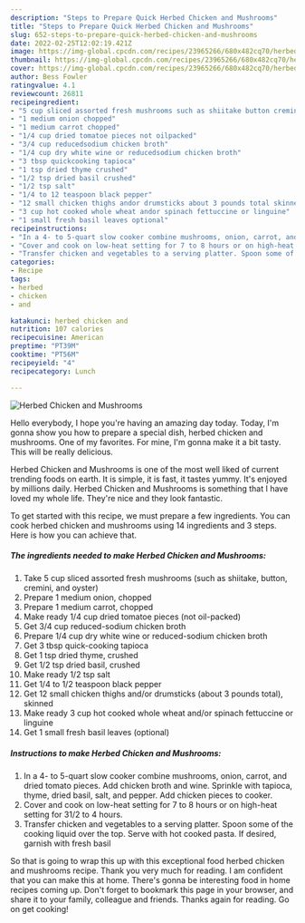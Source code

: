 ```yaml
---
description: "Steps to Prepare Quick Herbed Chicken and Mushrooms"
title: "Steps to Prepare Quick Herbed Chicken and Mushrooms"
slug: 652-steps-to-prepare-quick-herbed-chicken-and-mushrooms
date: 2022-02-25T12:02:19.421Z
image: https://img-global.cpcdn.com/recipes/23965266/680x482cq70/herbed-chicken-and-mushrooms-recipe-main-photo.jpg
thumbnail: https://img-global.cpcdn.com/recipes/23965266/680x482cq70/herbed-chicken-and-mushrooms-recipe-main-photo.jpg
cover: https://img-global.cpcdn.com/recipes/23965266/680x482cq70/herbed-chicken-and-mushrooms-recipe-main-photo.jpg
author: Bess Fowler
ratingvalue: 4.1
reviewcount: 26811
recipeingredient:
- "5 cup sliced assorted fresh mushrooms such as shiitake button cremini and oyster"
- "1 medium onion chopped"
- "1 medium carrot chopped"
- "1/4 cup dried tomatoe pieces not oilpacked"
- "3/4 cup reducedsodium chicken broth"
- "1/4 cup dry white wine or reducedsodium chicken broth"
- "3 tbsp quickcooking tapioca"
- "1 tsp dried thyme crushed"
- "1/2 tsp dried basil crushed"
- "1/2 tsp salt"
- "1/4 to 12 teaspoon black pepper"
- "12 small chicken thighs andor drumsticks about 3 pounds total skinned"
- "3 cup hot cooked whole wheat andor spinach fettuccine or linguine"
- "1 small fresh basil leaves optional"
recipeinstructions:
- "In a 4- to 5-quart slow cooker combine mushrooms, onion, carrot, and dried tomato pieces. Add chicken broth and wine. Sprinkle with tapioca, thyme, dried basil, salt, and pepper. Add chicken pieces to cooker."
- "Cover and cook on low-heat setting for 7 to 8 hours or on high-heat setting for 31/2 to 4 hours."
- "Transfer chicken and vegetables to a serving platter. Spoon some of the cooking liquid over the top. Serve with hot cooked pasta. If desired, garnish with fresh basil"
categories:
- Recipe
tags:
- herbed
- chicken
- and

katakunci: herbed chicken and 
nutrition: 107 calories
recipecuisine: American
preptime: "PT39M"
cooktime: "PT56M"
recipeyield: "4"
recipecategory: Lunch

---
```



![Herbed Chicken and Mushrooms](https://img-global.cpcdn.com/recipes/23965266/680x482cq70/herbed-chicken-and-mushrooms-recipe-main-photo.jpg)

Hello everybody, I hope you're having an amazing day today. Today, I'm gonna show you how to prepare a special dish, herbed chicken and mushrooms. One of my favorites. For mine, I'm gonna make it a bit tasty. This will be really delicious.



Herbed Chicken and Mushrooms is one of the most well liked of current trending foods on earth. It is simple, it is fast, it tastes yummy. It's enjoyed by millions daily. Herbed Chicken and Mushrooms is something that I have loved my whole life. They're nice and they look fantastic.


To get started with this recipe, we must prepare a few ingredients. You can cook herbed chicken and mushrooms using 14 ingredients and 3 steps. Here is how you can achieve that.

<!--inarticleads1-->

##### The ingredients needed to make Herbed Chicken and Mushrooms:

1. Take 5 cup sliced assorted fresh mushrooms (such as shiitake, button, cremini, and oyster)
1. Prepare 1 medium onion, chopped
1. Prepare 1 medium carrot, chopped
1. Make ready 1/4 cup dried tomatoe pieces (not oil-packed)
1. Get 3/4 cup reduced-sodium chicken broth
1. Prepare 1/4 cup dry white wine or reduced-sodium chicken broth
1. Get 3 tbsp quick-cooking tapioca
1. Get 1 tsp dried thyme, crushed
1. Get 1/2 tsp dried basil, crushed
1. Make ready 1/2 tsp salt
1. Get 1/4 to 1/2 teaspoon black pepper
1. Get 12 small chicken thighs and/or drumsticks (about 3 pounds total), skinned
1. Make ready 3 cup hot cooked whole wheat and/or spinach fettuccine or linguine
1. Get 1 small fresh basil leaves (optional)




<!--inarticleads2-->

##### Instructions to make Herbed Chicken and Mushrooms:

1. In a 4- to 5-quart slow cooker combine mushrooms, onion, carrot, and dried tomato pieces. Add chicken broth and wine. Sprinkle with tapioca, thyme, dried basil, salt, and pepper. Add chicken pieces to cooker.
1. Cover and cook on low-heat setting for 7 to 8 hours or on high-heat setting for 31/2 to 4 hours.
1. Transfer chicken and vegetables to a serving platter. Spoon some of the cooking liquid over the top. Serve with hot cooked pasta. If desired, garnish with fresh basil




So that is going to wrap this up with this exceptional food herbed chicken and mushrooms recipe. Thank you very much for reading. I am confident that you can make this at home. There's gonna be interesting food in home recipes coming up. Don't forget to bookmark this page in your browser, and share it to your family, colleague and friends. Thanks again for reading. Go on get cooking!
